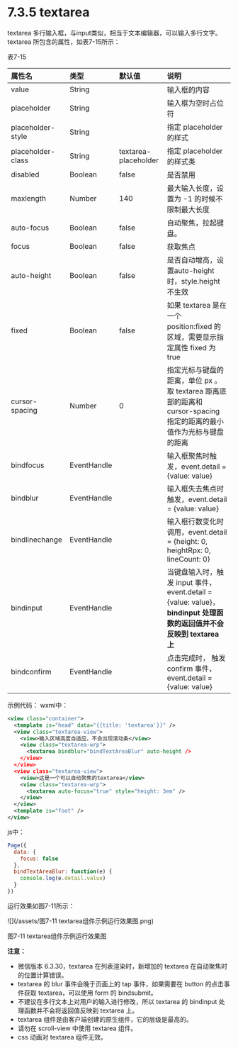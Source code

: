 # 7.3.5 textarea

textarea 多行输入框，与input类似，相当于文本编辑器，可以输入多行文字。
textarea 所包含的属性，如表7-15所示：

表7-15

| 属性名 | 类型 | 默认值 | 说明 |
| :--- | :--- | :--- | :--- |
| value | String |  | 输入框的内容 |
| placeholder | String |  | 输入框为空时占位符 |
| placeholder-style | String |  | 指定 placeholder 的样式 |
| placeholder-class | String | textarea-placeholder | 指定 placeholder 的样式类 |
| disabled | Boolean | false | 是否禁用 |
| maxlength | Number | 140 | 最大输入长度，设置为 -1 的时候不限制最大长度 |
| auto-focus | Boolean | false | 自动聚焦，拉起键盘。 |
| focus | Boolean | false | 获取焦点 |
| auto-height | Boolean | false | 是否自动增高，设置auto-height时，style.height不生效 |
| fixed | Boolean | false | 如果 textarea 是在一个 position:fixed 的区域，需要显示指定属性 fixed 为 true |
| cursor-spacing | Number | 0 | 指定光标与键盘的距离，单位 px 。取 textarea 距离底部的距离和 cursor-spacing 指定的距离的最小值作为光标与键盘的距离 |
| bindfocus | EventHandle |  | 输入框聚焦时触发，event.detail = {value: value} |
| bindblur | EventHandle |  | 输入框失去焦点时触发，event.detail = {value: value} |
| bindlinechange | EventHandle |  | 输入框行数变化时调用，event.detail = {height: 0, heightRpx: 0, lineCount: 0} |
| bindinput | EventHandle |  | 当键盘输入时，触发 input 事件，event.detail = {value: value}， **bindinput 处理函数的返回值并不会反映到 textarea 上** |
| bindconfirm | EventHandle |  | 点击完成时， 触发 confirm 事件，event.detail = {value: value} |

示例代码：
wxml中：
```xml
<view class="container">
  <template is="head" data="{{title: 'textarea'}}" />
  <view class="textarea-view">
    <view>输入区域高度自适应，不会出现滚动条</view>
    <view class="textarea-wrp">
      <textarea bindblur="bindTextAreaBlur" auto-height />
    </view>
  </view>
  <view class="textarea-view">
    <view>这是一个可以自动聚焦的textarea</view>
    <view class="textarea-wrp">
      <textarea auto-focus="true" style="height: 3em" />
    </view>
  </view>
  <template is="foot" />
</view>
```
js中：
```js
Page({
  data: {
    focus: false
  },
  bindTextAreaBlur: function(e) {
    console.log(e.detail.value)
  }
})
```

运行效果如图7-11所示：

![](/assets/图7-11 textarea组件示例运行效果图.png)

图7-11 textarea组件示例运行效果图


**注意：**

* 微信版本 6.3.30，textarea 在列表渲染时，新增加的 textarea 在自动聚焦时的位置计算错误。
* textarea 的 blur 事件会晚于页面上的 tap 事件，如果需要在 button 的点击事件获取 textarea，可以使用 form 的 bindsubmit。
* 不建议在多行文本上对用户的输入进行修改，所以 textarea 的 bindinput 处理函数并不会将返回值反映到 textarea 上。
* textarea 组件是由客户端创建的原生组件，它的层级是最高的。
* 请勿在 scroll-view 中使用 textarea 组件。
* css 动画对 textarea 组件无效。



